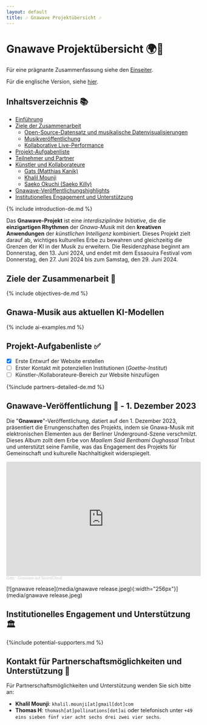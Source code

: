 ```yaml
---
layout: default
title: 🎶 Gnawave Projektübersicht 🎶
---
```


# **Gnawave Projektübersicht** 🌍🎵

Für eine prägnante Zusammenfassung siehe den [Einseiter](./one-pager-de.html).

Für die englische Version, siehe [hier](./index.html).

## **Inhaltsverzeichnis** 📚

- [Einführung](#einführung)
- [Ziele der Zusammenarbeit](#ziele-der-zusammenarbeit)
  - [Open-Source-Datensatz und musikalische Datenvisualisierungen](#open-source-datensatz-und-musikalische-datenvisualisierungen)
  - [Musikveröffentlichung](#musikveröffentlichung)
  - [Kollaborative Live-Performance](#kollaborative-live-performance)
- [Projekt-Aufgabenliste](#projekt-aufgabenliste)
- [Teilnehmer und Partner](#teilnehmer-und-partner)
- [Künstler und Kollaborateure](#künstler-und-kollaborateure)
  - [Gats (Matthias Kanik)](#gats-matthias-kanik)
  - [Khalil Mounji](#khalil-mounji)
  - [Saeko Okuchi (Saeko Killy)](#saeko-okuchi-saeko-killy)
- [Gnawave-Veröffentlichungshighlights](#gnawave-veröffentlichungshighlights)
- [Institutionelles Engagement und Unterstützung](#institutionelles-engagement-und-unterstützung)

{% include introduction-de.md %}

Das **Gnawave-Projekt** ist eine *interdisziplinäre Initiative*, die die **einzigartigen Rhythmen** der *Gnawa-Musik* mit den **kreativen Anwendungen** der *künstlichen Intelligenz* kombiniert. Dieses Projekt zielt darauf ab, wichtiges kulturelles Erbe zu bewahren und gleichzeitig die Grenzen der KI in der Musik zu erweitern. Die Residenzphase beginnt am Donnerstag, den 13. Juni 2024, und endet mit dem Essaouira Festival vom Donnerstag, den 27. Juni 2024 bis zum Samstag, den 29. Juni 2024.

## **Ziele der Zusammenarbeit** 🎯

{% include objectives-de.md %}

## **Gnawa-Musik aus aktuellen KI-Modellen**

{% include ai-examples.md %}

## **Projekt-Aufgabenliste** ✅

- [x] Erste Entwurf der Website erstellen
- [ ] Erster Kontakt mit potenziellen Institutionen (*Goethe-Institut*)
- [ ] Künstler-/Kollaborateure-Bereich zur Website hinzufügen

{%include partners-detailed-de.md %}

## **Gnawave-Veröffentlichung** 🌟 - 1. Dezember 2023

Die "**Gnawave**"-Veröffentlichung, datiert auf den 1. Dezember 2023, präsentiert die Errungenschaften des Projekts, indem sie Gnawa-Musik mit elektronischen Elementen aus der Berliner Underground-Szene verschmilzt. Dieses Album zollt dem Erbe von *Maallem Said Benthami Oughassal* Tribut und unterstützt seine Familie, was das Engagement des Projekts für Gemeinschaft und kulturelle Nachhaltigkeit widerspiegelt.

<iframe width="512px" height="300" scrolling="no" frameborder="no" allow="autoplay" src="https://w.soundcloud.com/player/?url=https%3A//api.soundcloud.com/playlists/1729743579&color=%23ff5500&auto_play=false&hide_related=false&show_comments=false&show_user=false&show_reposts=false&show_teaser=false&visual=true"></iframe><div style="font-size: 10px; color: #cccccc;line-break: anywhere;word-break: normal;overflow: hidden;white-space: nowrap;text-overflow: ellipsis; font-family: Interstate,Lucida Grande,Lucida Sans Unicode,Lucida Sans,Garuda,Verdana,Tahoma,sans-serif;font-weight: 100;"><a href="https://soundcloud.com/g-a-t-s" title="Gats" target="_blank" style="color: #cccccc; text-decoration: none;">Gats</a> · <a href="https://soundcloud.com/g-a-t-s/sets/gnawave" title="Gnawave" target="_blank" style="color: #cccccc; text-decoration: none;">Gnawave auf SoundCloud</a></div>

[![gnawave release](media/gnawave release.jpeg){:width="256px"}](media/gnawave release.jpeg)

## **Institutionelles Engagement und Unterstützung** 🏛️

{%include potential-supporters.md %}

## **Kontakt für Partnerschaftsmöglichkeiten und Unterstützung** 📧

Für Partnerschaftsmöglichkeiten und Unterstützung wenden Sie sich bitte an:

- **Khalil Mounji**: `khalil.mounji[at]gmail[dot]com`
- **Thomas H**: `thomash[at]pollinations[dot]ai` oder telefonisch unter `+49 eins sieben fünf vier acht sechs drei zwei vier sechs`.
